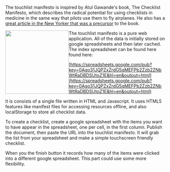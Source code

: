 The touchlist manifesto is inspired by Atul Gawande's book, The Checklist Manifesto, which describes the radical potential for using checklists in medicine in the same way that pilots use them to fly airplanes. He also has a [great article in the New Yorker that was a precursor](http://www.newyorker.com/reporting/2007/12/10/071210fa_fact_gawande) to the book.

<img style='float:left;width:200px' src='http://gawande.com/wp-content/uploads/2009/12/TheChecklist-bookshot-432x550.jpg'>

The touchlist manifesto is a pure web application. All of the data is initially stored on google spreadsheets and then later cached. The index spreadsheet can be found here found here:

[https://spreadsheets.google.com/pub?key=0Ago31JQPZxZrdG5qMEFPb2Zzb2ZNbWtRaDBDSUtoZ1E&hl=en&output=html](https://spreadsheets.google.com/pub?key=0Ago31JQPZxZrdG5qMEFPb2Zzb2ZNbWtRaDBDSUtoZ1E&hl=en&output=html)

It is consists of a single file written in HTML and Javascript. It uses HTML5 features like manifest files for accessing resources offline, and also localStorage to store all checklist data.

To create a checklist, create a google spreadsheet with the items you want to have appear in the spreadsheet, one per cell, in the first column. Publish the document, then paste the URL into the touchlist manifesto. It will grab the list from your spreadsheet and make a simple touchscreen friendly checklist.

When you the finish button it records how many of the items were clicked into a different google spreadsheet. This part could use some more flexibility.
